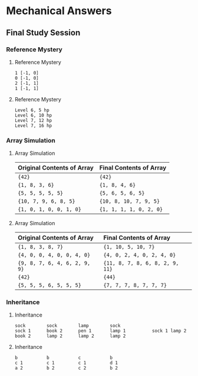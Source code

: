 # Mechanical Answers
## Final Study Session

### Reference Mystery
1. Reference Mystery

	```
	1 [-1, 0]
	0 [-1, 0]
	2 [-1, 1]
	1 [-1, 1]
	```

2. Reference Mystery

	```
	Level 6, 5 hp
	Level 6, 10 hp
	Level 7, 12 hp
	Level 7, 16 hp
	```

### Array Simulation
1. Array Simulation

	| Original Contents of Array | Final Contents of Array |
	| :--- | :--- |
	| `{42}` | `{42}` |
	| `{1, 8, 3, 6}` | `{1, 8, 4, 6}` |
	| `{5, 5, 5, 5, 5}` | `{5, 6, 5, 6, 5}` |
	| `{10, 7, 9, 6, 8, 5}` | `{10, 8, 10, 7, 9, 5}` |
	| `{1, 0, 1, 0, 0, 1, 0}` | `{1, 1, 1, 1, 0, 2, 0}` |

2. Array Simulation

	| Original Contents of Array | Final Contents of Array |
	| :--- | :--- |
	| `{1, 8, 3, 8, 7}` | `{1, 10, 5, 10, 7}` |
	| `{4, 0, 0, 4, 0, 0, 4, 0}` | `{4, 0, 2, 4, 0, 2, 4, 0}` |
	| `{9, 8, 7, 6, 4, 6, 2, 9, 9}` | `{11, 8, 7, 8, 6, 8, 2, 9, 11}` |
	| `{42}` | `{44}` |
	| `{5, 5, 5, 6, 5, 5, 5}` | `{7, 7, 7, 8, 7, 7, 7}` |

### Inheritance
1. Inheritance

	```
	sock		sock		lamp		sock
	sock 1 		book 2		pen 1		lamp 1			sock 1 lamp 2
	book 2		lamp 2		lamp 2		lamp 2
	```

2. Inheritance 

	```
	b			b			c			b
	c 1			c 1			c 1			d 1
	a 2			b 2			c 2			b 2
	```
